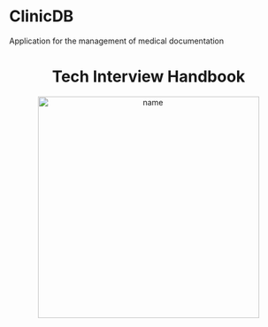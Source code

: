 # ClinicDB
Application for the management of medical documentation

<h1 align="center">Tech Interview Handbook</h1>

<div align="center">
  <a>
    <img src="https://i.imgur.com/hD3u13f.png" alt="name" width="400"/>
    </a>

</div>
